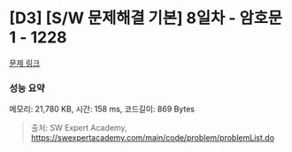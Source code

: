 # [D3] [S/W 문제해결 기본] 8일차 - 암호문1 - 1228 

[문제 링크](https://swexpertacademy.com/main/code/problem/problemDetail.do?contestProbId=AV14w-rKAHACFAYD) 

### 성능 요약

메모리: 21,780 KB, 시간: 158 ms, 코드길이: 869 Bytes



> 출처: SW Expert Academy, https://swexpertacademy.com/main/code/problem/problemList.do